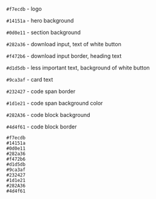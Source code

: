 `#f7ecdb` - logo

`#14151a` - hero background

`#0d0e11` - section background

`#282a36` - download input, text of white button

`#f472b6` - download input border, heading text

`#d1d5db` - less important text, background of white button

`#9ca3af` - card text

`#232427` - code span border

`#1d1e21` - code span background color

`#282A36` - code block background

`#4d4f61` - code block border

```
#f7ecdb
#14151a
#0d0e11
#282a36
#f472b6
#d1d5db
#9ca3af
#232427
#1d1e21
#282A36
#4d4f61
```

